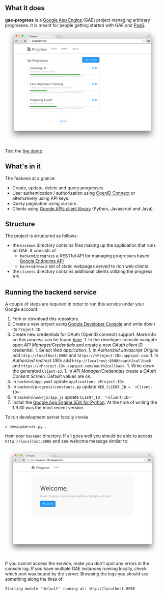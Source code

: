 ## What it does
**gae-progress** is a [Google App Engine](https://cloud.google.com/appengine/) (GAE) project managing arbitrary progresses. It is meant for people getting started with GAE and [PaaS](https://en.wikipedia.org/wiki/Platform_as_a_service).
![Web Client](etc/webfront.png)

Test the [live demo](https://progress-1181.appspot.com).

## What's in it

The features at a glance:
  - Create, update, delete and query progresses.
  - User authentication / authorization using [OpenID Connect](https://developers.google.com/identity/protocols/OpenIDConnect) or alternatively using API keys.
  - Query pagination using cursors.
  - Clients using [Google APIs client library](https://developers.google.com/discovery/libraries) (Python, Javascript and Java).

## Structure

The project is structured as follows:
  - the `backend` directory contains files making up the application that runs on GAE. It consists of
    - `backend/progress` a RESTful API for managing progresses based [Google Endpoints API](https://cloud.google.com/appengine/docs/python/endpoints/)
    - `backend/www` a set of static webpages served to rich web clients
  - the `clients` directory contains additional clients utilizing the progress API.

## Running the backend service

A couple of steps are required in order to run this service under your Google account.

  1. Fork or download this repository.
  1. Create a new project using [Google Developer Console](https://console.developers.google.com) and write down its `Project-ID`.
  1. Create new credentials for OAuth (OpenID connect) support. More info on this process can be found [here](https://cloud.google.com/appengine/docs/python/endpoints/auth#Python_Creating_OAuth_20_client_IDs).
    1. In the developer console navigate open *API Manager/Credentials* and create a new *OAuth client ID* credential.
    1. Select *Web application*.
    1. In *Authorized Javascript Origins* add `http://localhost:8080` and `https://<Project-ID>.appspot.com`.
    1. In *Authorized redirect URIs* add `http://localhost:8080/oauth2callback` and `https://<Project-ID>.appspot.com/oauth2callback`.
    1. Write down the generated `Client-ID`.
    1. In *API Manager/Credentials* create a *OAuth Consent Screen*. Default values are ok.
  1. In `backend/app.yaml` update `application: <Project-ID>`
  1. In `backend/progress/constants.py` update `WEB_CLIENT_ID = '<Client-ID>'`
  1. In `backend/www/js/app.js` update `CLIENT_ID: '<Client-ID>'`
  1. Install the [Google App Engine SDK for Python](https://cloud.google.com/appengine/downloads#Google_App_Engine_SDK_for_Python). At the time of writing the 1.9.30 was the most recent version.

To run development server locally invoke

```
> devappserver.py .
```

from your `backend` directory. If all goes well you should be able to access `http://localhost:8080` and see welcome message similar to:

![Web Client](etc/welcome.png)

If you cannot access the service, make you don't spot any errors in the console log. If you have multiple GAE instances running locally, check which port was bound by the server. Browsing the logs you should see something along the lines of:
```
Starting module "default" running at: http://localhost:8080
```
